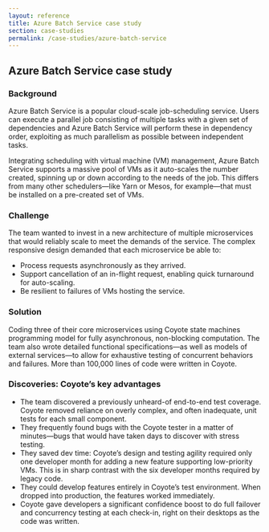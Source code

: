 ```yaml
---
layout: reference
title: Azure Batch Service case study
section: case-studies
permalink: /case-studies/azure-batch-service
---
```


## Azure Batch Service case study

### Background

Azure Batch Service is a popular cloud-scale job-scheduling service. Users can execute a parallel job consisting of multiple tasks with a given set of dependencies and Azure Batch Service will perform these in dependency order, exploiting as much parallelism as possible between independent tasks. 

Integrating scheduling with virtual machine (VM) management, Azure Batch Service supports a massive pool of VMs as it auto-scales the number created, spinning up or down according to the needs of the job. This differs from many other schedulers—like Yarn or Mesos, for example—that must be installed on a pre-created set of VMs.

### Challenge

The team wanted to invest in a new architecture of multiple microservices that would reliably scale to meet the demands of the service. The complex responsive design demanded that each microservice be able to:


- Process requests asynchronously as they arrived. 
- Support cancellation of an in-flight request, enabling quick turnaround for auto-scaling. 
- Be resilient to failures of VMs hosting the service. 


### Solution

Coding three of their core microservices using Coyote state machines programming model for fully asynchronous, non-blocking computation. The team also wrote detailed functional specifications—as well as models of external services—to allow for exhaustive testing of concurrent behaviors and failures. More than 100,000 lines of code were written in Coyote.


### Discoveries: Coyote’s key advantages

- The team discovered a previously unheard-of end-to-end test coverage. Coyote removed reliance on overly complex, and often inadequate, unit tests for each small component.
- They frequently found bugs with the Coyote tester in a matter of minutes—bugs that would have taken days to discover with stress testing. 
- They saved dev time: Coyote’s design and testing agility required only one developer month for adding a new feature supporting low-priority VMs. This is in sharp contrast with the six developer months required by legacy code.
- They could develop features entirely in Coyote’s test environment. When dropped into production, the features worked immediately. 
- Coyote gave developers a significant confidence boost to do full failover and concurrency testing at each check-in, right on their desktops as the code was written. 

